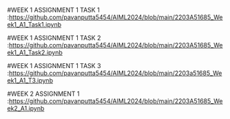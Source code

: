 #WEEK 1 ASSIGNMENT 1 TASK 1 :https://github.com/pavanputta5454/AIML2024/blob/main/2203A51685_Week1_A1_Task1.ipynb   

#WEEK 1 ASSIGNMENT 1 TASK 2 :https://github.com/pavanputta5454/AIML2024/blob/main/2203A51685_Week1_A1_Task2.ipynb

#WEEK 1 ASSIGNMENT 1 TASK 3 :https://github.com/pavanputta5454/AIML2024/blob/main/2203a51685_Week1_A1_T3.ipynb

#WEEK 2 ASSIGNMENT 1 :https://github.com/pavanputta5454/AIML2024/blob/main/2203A51685_Week2_A1.ipynb
